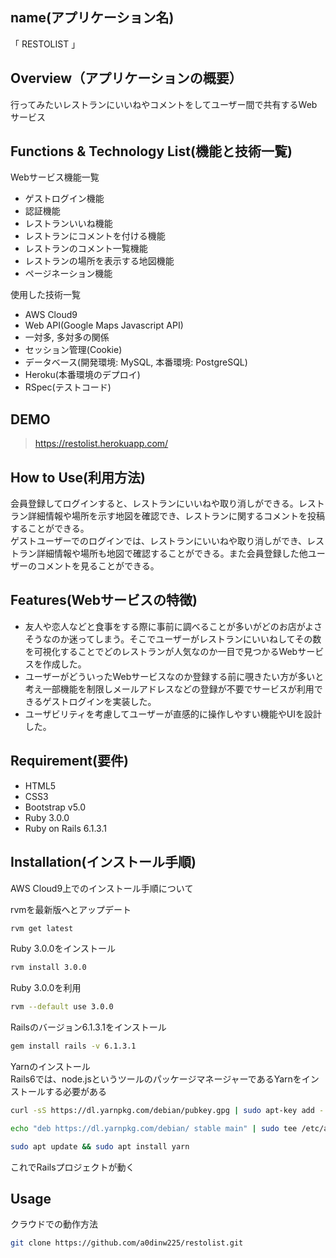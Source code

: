 ## name(アプリケーション名)

「 RESTOLIST 」

## Overview（アプリケーションの概要）
 
行ってみたいレストランにいいねやコメントをしてユーザー間で共有するWebサービス
 
## Functions & Technology List(機能と技術一覧)

Webサービス機能一覧
* ゲストログイン機能
* 認証機能
* レストランいいね機能
* レストランにコメントを付ける機能
* レストランのコメント一覧機能
* レストランの場所を表示する地図機能
* ページネーション機能

使用した技術一覧
* AWS Cloud9
* Web API(Google Maps Javascript API)
* 一対多, 多対多の関係 
* セッション管理(Cookie)
* データベース(開発環境: MySQL, 本番環境: PostgreSQL)
* Heroku(本番環境のデプロイ)
* RSpec(テストコード)
 

## DEMO

> https://restolist.herokuapp.com/

## How to Use(利用方法)

会員登録してログインすると、レストランにいいねや取り消しができる。レストラン詳細情報や場所を示す地図を確認でき、レストランに関するコメントを投稿することができる。  
ゲストユーザーでのログインでは、レストランにいいねや取り消しができ、レストラン詳細情報や場所も地図で確認することができる。また会員登録した他ユーザーのコメントを見ることができる。  
 
## Features(Webサービスの特徴)

* 友人や恋人などと食事をする際に事前に調べることが多いがどのお店がよさそうなのか迷ってしまう。そこでユーザーがレストランにいいねしてその数を可視化することでどのレストランが人気なのか一目で見つかるWebサービスを作成した。
* ユーザーがどういったWebサービスなのか登録する前に覗きたい方が多いと考え一部機能を制限しメールアドレスなどの登録が不要でサービスが利用できるゲストログインを実装した。  
* ユーザビリティを考慮してユーザーが直感的に操作しやすい機能やUIを設計した。

## Requirement(要件)

* HTML5
* CSS3
* Bootstrap v5.0
* Ruby 3.0.0
* Ruby on Rails 6.1.3.1
 
## Installation(インストール手順)

AWS Cloud9上でのインストール手順について

rvmを最新版へとアップデート
 
```bash
rvm get latest
```

Ruby 3.0.0をインストール
 
```bash
rvm install 3.0.0
```
 
Ruby 3.0.0を利用

```bash
rvm --default use 3.0.0
```

Railsのバージョン6.1.3.1をインストール

```bash
gem install rails -v 6.1.3.1
```

Yarnのインストール  
Rails6では、node.jsというツールのパッケージマネージャーであるYarnをインストールする必要がある

```bash
curl -sS https://dl.yarnpkg.com/debian/pubkey.gpg | sudo apt-key add -
```

```bash
echo "deb https://dl.yarnpkg.com/debian/ stable main" | sudo tee /etc/apt/sources.list.d/yarn.list
```

```bash
sudo apt update && sudo apt install yarn
```

これでRailsプロジェクトが動く

## Usage
 
クラウドでの動作方法
 
```bash
git clone https://github.com/a0dinw225/restolist.git
```
